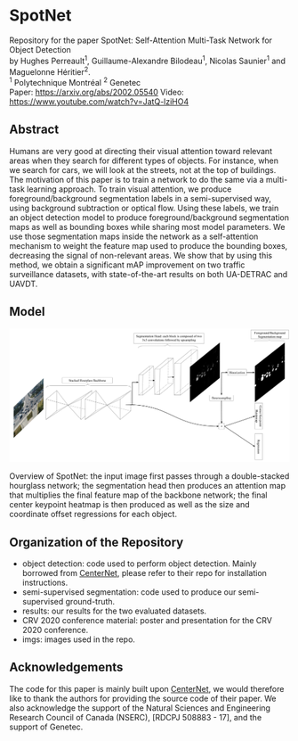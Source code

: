 # SpotNet
Repository for the paper SpotNet: Self-Attention Multi-Task Network for Object Detection
<br> by Hughes Perreault<sup>1</sup>, Guillaume-Alexandre Bilodeau<sup>1</sup>, Nicolas Saunier<sup>1</sup> and Maguelonne Héritier<sup>2</sup>.
<br>
<sup>1</sup> Polytechnique Montréal
<sup>2</sup> Genetec <br>
Paper: https://arxiv.org/abs/2002.05540
Video: https://www.youtube.com/watch?v=JatQ-lziHO4

## Abstract
Humans are very good at directing their visual attention toward relevant areas when they search for different types of objects. For instance, when we search for cars, we will look at the streets, not at the top of buildings. The motivation of this paper is to train a network to do the same via a multi-task learning approach. To train visual attention, we produce foreground/background segmentation labels in a semi-supervised way, using background subtraction or optical flow. Using these labels, we train an object detection model to produce foreground/background segmentation maps as well as bounding boxes while sharing most model parameters. We use those segmentation maps inside the network as a self-attention mechanism to weight the feature map used to produce the bounding boxes, decreasing the signal of non-relevant areas. We show that by using this method, we obtain a significant mAP improvement on two traffic surveillance datasets, with state-of-the-art results on both UA-DETRAC and UAVDT.

## Model
![Model](imgs/SpotNet.png "")

Overview of SpotNet: the input image first passes through a double-stacked hourglass network; the segmentation head then produces an attention map that multiplies the final feature map of the backbone network; the final center keypoint heatmap is then produced as well as the size and coordinate offset regressions for each object.

## Organization of the Repository
* object detection: code used to perform object detection. Mainly borrowed from [CenterNet](https://github.com/xingyizhou/CenterNet), please refer to their repo for installation instructions.
* semi-supervised segmentation: code used to produce our semi-supervised ground-truth.
* results: our results for the two evaluated datasets.
* CRV 2020 conference material: poster and presentation for the CRV 2020 conference.
* imgs: images used in the repo.

## Acknowledgements
The code for this paper is mainly built upon [CenterNet](https://github.com/xingyizhou/CenterNet), we would therefore like to thank the authors for providing the source code of their paper. We also acknowledge the support of the Natural Sciences and Engineering Research Council of Canada (NSERC), [RDCPJ 508883 - 17], and the support of Genetec.
